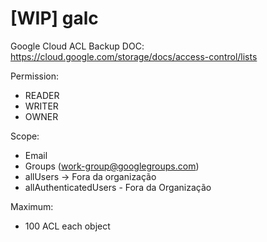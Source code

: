 # [WIP] galc
Google Cloud ACL Backup
DOC: https://cloud.google.com/storage/docs/access-control/lists



Permission:
- READER
- WRITER
- OWNER

Scope:
- Email
- Groups (work-group@googlegroups.com)
- allUsers -> Fora da organização
- allAuthenticatedUsers - Fora da Organização


Maximum:
- 100 ACL each object



